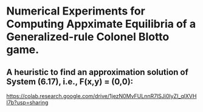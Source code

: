 # Numerical Experiments for Computing Appximate Equilibria of a Generalized-rule Colonel Blotto game. 

## A heuristic to find an approximation solution of System (6.17), i.e., F(x,y) = (0,0):



https://colab.research.google.com/drive/1jezN0MvFULnnR7lSJi0lyZI_qlXVHI7b?usp=sharing
